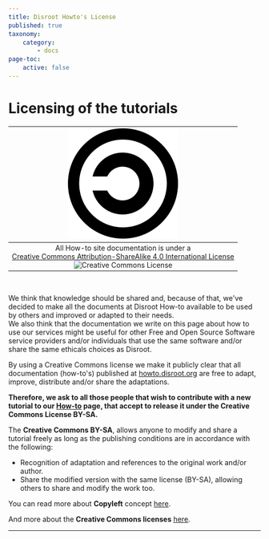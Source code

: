 ```yaml
---
title: Disroot Howto's License
published: true
taxonomy:
    category:
        - docs
page-toc:
    active: false
---
```


# Licensing of the tutorials
|![](en/copyleft.png)|
|:--:|
|All How-to site documentation is under a<br><a rel="license" href="http://creativecommons.org/licenses/by-sa/4.0/">Creative Commons Attribution-ShareAlike 4.0 International License</a><br><img alt="Creative Commons License" style="border-width:0" src="https://i.creativecommons.org/l/by-sa/4.0/80x15.png"/>|
<br>

We think that knowledge should be shared and, because of that, we've decided to make all the documents at Disroot How-to available to be used by others and improved or adapted to their needs.<br>
We also think that the documentation we write on this page about how to use our services might be useful for other Free and Open Source Software service providers and/or individuals that use the same software and/or share the same ethicals choices as Disroot.

By using a Creative Commons license we make it publicly clear that all documentation (how-to's) published at [howto.disroot.org](https://howto.disroot.org) are free to adapt, improve, distribute and/or share the adaptations.

**Therefore, we ask to all those people that wish to contribute with a new tutorial to our [How-to](https://howto.disroot.org) page, that accept to release it under the Creative Commons License BY-SA.**

The **Creative Commons BY-SA**, allows anyone to modify and share a tutorial freely as long as the publishing conditions are in accordance with the following:
- Recognition of adaptation and references to the original work and/or author.
- Share the modified version with the same license (BY-SA), allowing others to share and modify the work too.


You can read more about **Copyleft** concept [here](https://en.wikipedia.org/wiki/Copyleft).

And more about the **Creative Commons licenses** [here](https://creativecommons.org/).

-----
